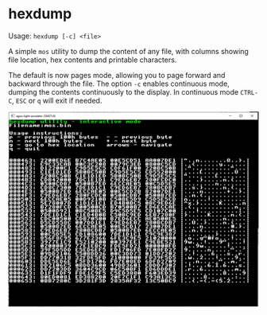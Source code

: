# hexdump

Usage: `hexdump [-c] <file>`

A simple `mos` utility to dump the content of any file, with columns showing file location, hex contents and printable characters.

The default is now pages mode, allowing you to page forward and backward through the file. The option `-c` enables continuous mode, dumping the contents continuously to the display. In continuous mode `CTRL-C`, `ESC` or `q` will exit if needed.

![hexdump screenshot](hexdump.PNG)
